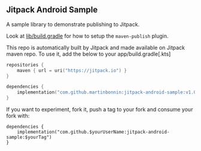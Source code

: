 ## Jitpack Android Sample

A sample library to demonstrate publishing to Jitpack.

Look at [lib/build.gradle](lib/build.gradle) for how to setup the `maven-publish` plugin.

This repo is automatically built by Jitpack and made available on Jitpack maven repo. To use it, add the below to your app/build.gradle[.kts]

```kotlin
repositories {
    maven { url = uri("https://jitpack.io") }
}

dependencies {
    implementation("com.github.martinbonnin:jitpack-android-sample:v1.0")
}
```

If you want to experiment, fork it, push a tag to your fork and consume your fork with:

```
dependencies {
    implementation("com.github.$yourUserName:jitpack-android-sample:$yourTag")
}
```
